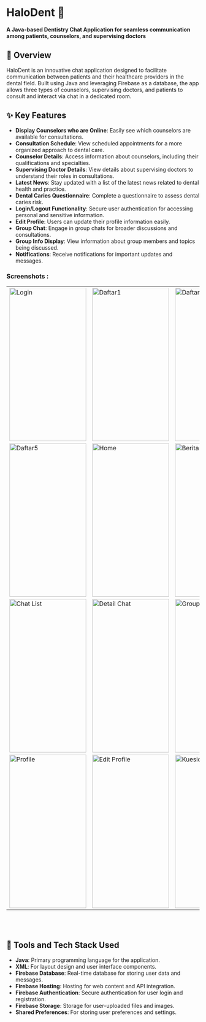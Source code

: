 # HaloDent 💬
**A Java-based Dentistry Chat Application for seamless communication among patients, counselors, and supervising doctors**

## 🌟 Overview
HaloDent is an innovative chat application designed to facilitate communication between patients and their healthcare providers in the dental field. Built using Java and leveraging Firebase as a database, the app allows three types of counselors, supervising doctors, and patients to consult and interact via chat in a dedicated room.

## ✨ Key Features
- **Display Counselors who are Online**: Easily see which counselors are available for consultations.
- **Consultation Schedule**: View scheduled appointments for a more organized approach to dental care.
- **Counselor Details**: Access information about counselors, including their qualifications and specialties.
- **Supervising Doctor Details**: View details about supervising doctors to understand their roles in consultations.
- **Latest News**: Stay updated with a list of the latest news related to dental health and practice.
- **Dental Caries Questionnaire**: Complete a questionnaire to assess dental caries risk.
- **Login/Logout Functionality**: Secure user authentication for accessing personal and sensitive information.
- **Edit Profile**: Users can update their profile information easily.
- **Group Chat**: Engage in group chats for broader discussions and consultations.
- **Group Info Display**: View information about group members and topics being discussed.
- **Notifications**: Receive notifications for important updates and messages.

### Screenshots :

 <table align="center">
  <tr>
    <td><img src="https://user-images.githubusercontent.com/49097275/255672955-6f034b77-f52f-4ffa-ba61-ff2b27e08a8a.jpg" alt="Login"
         style="width:200px;height:400px;" </td>
     <td><img src="https://user-images.githubusercontent.com/49097275/255673086-9d7e8b12-4548-430f-b2b9-77690722a7e5.jpg" alt="Daftar1"
         style="width:200px;height:400px;" </td>
    <td><img src="https://user-images.githubusercontent.com/49097275/255673188-9205e01d-ccea-472b-80fa-31732d24cc0c.jpg" alt="Daftar2"
         style="width:200px;height:400px;"></td>
   <td><img src="https://user-images.githubusercontent.com/49097275/255673217-92d7e621-6f6f-40c4-bc3c-96a429f9bf04.jpg" alt="Daftar3"
         style="width:200px;height:400px;"></td>
   <td><img src="https://user-images.githubusercontent.com/49097275/255673232-b754d6e2-b78e-4b30-8e60-8dad2003217f.jpg" alt="Daftar4"
         style="width:200px;height:400px;"></td>
  </tr>
  
  <tr>
    <td><img src="https://user-images.githubusercontent.com/49097275/255673253-dd6f430b-d6b6-480a-a579-badec35dfe3f.jpg" alt="Daftar5"
         style="width:200px;height:400px;" </td>
     <td><img src="https://user-images.githubusercontent.com/49097275/255673403-f28e9fbb-ea58-47fc-a14b-a96939027e5b.jpg" alt="Home"
         style="width:200px;height:400px;" </td>
    <td><img src="https://user-images.githubusercontent.com/49097275/255673326-b58dc2a7-dc4a-461b-9151-7b62b3175ee5.jpg" alt="Berita"
         style="width:200px;height:400px;"></td>
   <td><img src="https://user-images.githubusercontent.com/49097275/255673356-82052636-7058-4a42-8fec-d91a00b5891a.jpg" alt="Detail berita"
         style="width:200px;height:400px;"></td>
   <td><img src="https://user-images.githubusercontent.com/49097275/255676479-39d2da9e-ef36-4257-80e2-d0460a3381ec.png" alt="Detail konselor"
         style="width:200px;height:400px;"></td>
  </tr>

  <tr>
    <td><img src="https://user-images.githubusercontent.com/49097275/255676558-08c41203-5270-4993-bba9-6519321cd823.png" alt="Chat List"
         style="width:200px;height:400px;" </td>
     <td><img src="https://user-images.githubusercontent.com/49097275/255676593-65d82dd8-525a-40a0-a2ab-9c4cc3ef1968.png" alt="Detail Chat"
         style="width:200px;height:400px;" </td>
    <td><img src="https://user-images.githubusercontent.com/49097275/255679248-5a5de7fa-f4ac-4732-9879-5be85901d870.jpg" alt="Group Info"
         style="width:200px;height:400px;"></td>
   <td><img src="https://user-images.githubusercontent.com/49097275/255677937-dc4dc097-0609-4f61-b416-ec059cafced7.jpg" alt="List Berita"
         style="width:200px;height:400px;"></td>
   <td><img src="https://user-images.githubusercontent.com/49097275/255678024-6c3eb4f1-51d8-4075-8e77-3a2e0d361230.jpg" alt="Detail Berita"
         style="width:200px;height:400px;"></td>
  </tr>

  <tr>
    <td><img src="https://user-images.githubusercontent.com/49097275/255678138-9731736c-e458-48d8-a253-43646a2cb9b1.jpg" alt="Profile"
         style="width:200px;height:400px;" </td>
     <td><img src="https://user-images.githubusercontent.com/49097275/255678106-0c13f610-12ab-4e23-95e4-90c64a78dd17.jpg" alt="Edit Profile"
         style="width:200px;height:400px;" </td>
   <td><img src="https://user-images.githubusercontent.com/49097275/255678174-b1b9b13a-d72f-4d22-a488-c5d6fa6d7472.jpg" alt="Kuesioner"
         style="width:200px;height:400px;"></td>
   <td><img src="https://user-images.githubusercontent.com/49097275/255678547-e8656650-6ef7-4ceb-b5d5-ff3464c2342d.jpg" alt="Hasil Kuesioner"
         style="width:200px;height:400px;"></td>
  </tr>
   
   
</table><br><br>

## 🔧 Tools and Tech Stack Used
- **Java**: Primary programming language for the application.
- **XML**: For layout design and user interface components.
- **Firebase Database**: Real-time database for storing user data and messages.
- **Firebase Hosting**: Hosting for web content and API integration.
- **Firebase Authentication**: Secure authentication for user login and registration.
- **Firebase Storage**: Storage for user-uploaded files and images.
- **Shared Preferences**: For storing user preferences and settings.
